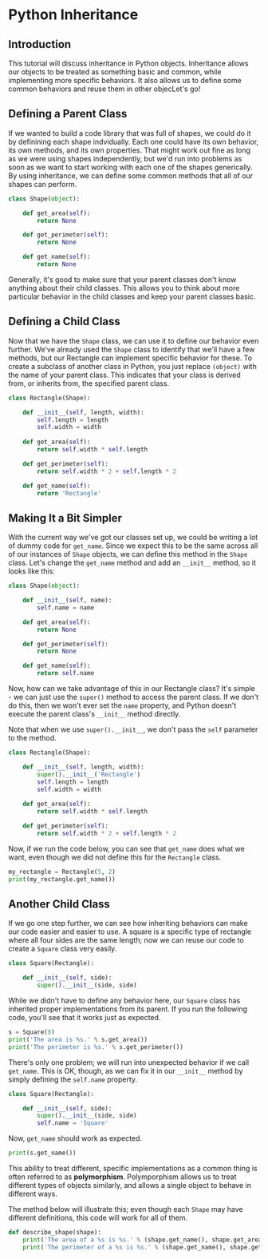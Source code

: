 # Python Inheritance

## Introduction

This tutorial will discuss inheritance in Python objects. Inheritance allows our objects to be treated as something basic and common, while implementing more specific behaviors. It also allows us to define some common behaviors and reuse them in other objecLet's go!

## Defining a Parent Class

If we wanted to build a code library that was full of shapes, we could do it by definining each shape indvidually. Each one could have its own behavior, its own methods, and its own properties. That might work out fine as long as we were using shapes independently, but we'd run into problems as soon as we want to start working with each one of the shapes generically. By using inheritance, we can define some common methods that all of our shapes can perform.

```py
class Shape(object):

    def get_area(self):
        return None

    def get_perimeter(self):
        return None

    def get_name(self):
        return None
```

Generally, it's good to make sure that your parent classes don't know anything about their child classes. This allows you to think about more particular behavior in the child classes and keep your parent classes basic.

## Defining a Child Class

Now that we have the `Shape` class, we can use it to define our behavior even further. We've already used the `Shape` class to identify that we'll have a few methods, but our Rectangle can implement specific behavior for these. To create a subclass of another class in Python, you just replace `(object)` with the name of your parent class. This indicates that your class is derived from, or inherits from, the specified parent class.

```py
class Rectangle(Shape):

    def __init__(self, length, width):
        self.length = length
        self.width = width
    
    def get_area(self):
        return self.width * self.length

    def get_perimeter(self):
        return self.width * 2 + self.length * 2

    def get_name(self):
        return 'Rectangle'

```

## Making It a Bit Simpler

With the current way we've got our classes set up, we could be writing a lot of dummy code for `get_name`. Since we expect this to be the same across all of our instances of `Shape` objects, we can define this method in the `Shape` class. Let's change the `get_name` method and add an `__init__` method, so it looks like this:

```py
class Shape(object):

    def __init__(self, name):
        self.name = name

    def get_area(self):
        return None

    def get_perimeter(self):
        return None

    def get_name(self):
        return self.name
```

Now, how can we take advantage of this in our Rectangle class? It's simple - we can just use the `super()` method to access the parent class. If we don't do this, then we won't ever set the `name` property, and Python doesn't execute the parent class's `__init__` method directly. 

Note that when we use `super().__init__`, we don't pass the `self` parameter to the method.

```py
class Rectangle(Shape):

    def __init__(self, length, width):
        super().__init__('Rectangle')
        self.length = length
        self.width = width
    
    def get_area(self):
        return self.width * self.length

    def get_perimeter(self):
        return self.width * 2 + self.length * 2

```

Now, if we run the code below, you can see that `get_name` does what we want, even though we did not define this for the `Rectangle` class.

```py
my_rectangle = Rectangle(5, 2)
print(my_rectangle.get_name())
```

## Another Child Class

If we go one step further, we can see how inheriting behaviors can make our code easier and easier to use. A square is a specific type of rectangle where all four sides are the same length; now we can reuse our code to create a `Square` class very easily.

```py
class Square(Rectangle):

    def __init__(self, side):
        super().__init__(side, side)

```

While we didn't have to define any behavior here, our `Square` class has inherited proper implementations from its parent. If you run the following code, you'll see that it works just as expected.

```py
s = Square(8)
print('The area is %s.' % s.get_area())
print('The perimeter is %s.' % s.get_perimeter())
```

There's only one problem; we will run into unexpected behavior if we call `get_name`. This is OK, though, as we can fix it in our `__init__` method by simply defining the `self.name` property.


```py
class Square(Rectangle):

    def __init__(self, side):
        super().__init__(side, side)
        self.name = 'Square'

```

Now, `get_name` should work as expected.

```py
print(s.get_name())
```

This ability to treat different, specific implementations as a common thing is often referred to as **polymorphism**. Polymporphism allows us to treat different types of objects similarly, and allows a single object to behave in different ways. 

The method below will illustrate this; even though each `Shape` may have different definitions, this code will work for all of them.

```py
def describe_shape(shape):
    print('The area of a %s is %s.' % (shape.get_name(), shape.get_area()))
    print('The perimeter of a %s is %s.' % (shape.get_name(), shape.get_perimeter()))
```